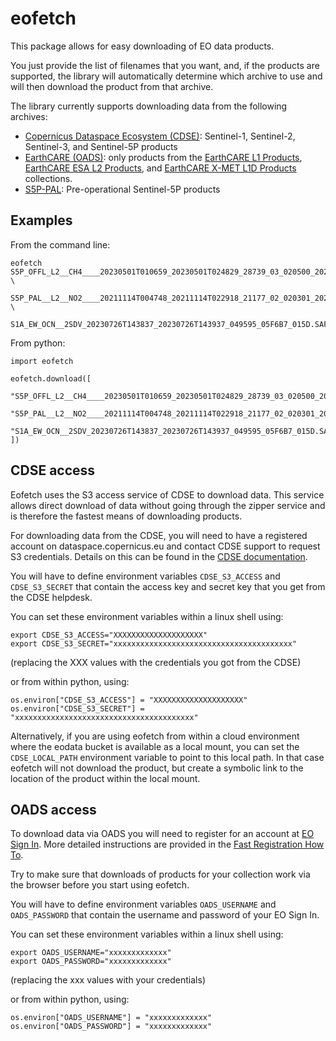 # eofetch

This package allows for easy downloading of EO data products.

You just provide the list of filenames that you want, and, if the products
are supported, the library will automatically determine which archive to use
and will then download the product from that archive.

The library currently supports downloading data from the following archives:

- [Copernicus Dataspace Ecosystem (CDSE)](https://dataspace.copernicus.eu):
  Sentinel-1, Sentinel-2, Sentinel-3, and Sentinel-5P products
- [EarthCARE (OADS)](https://earth.esa.int/eogateway/missions/earthcare/data):
  only products from the [EarthCARE L1 Products](https://ec-pdgs-dissemination1.eo.esa.int/oads/access/collection/EarthCAREL1Validated),
  [EarthCARE ESA L2 Products](https://ec-pdgs-dissemination2.eo.esa.int/oads/access/collection/EarthCAREL2Validated),
  and [EarthCARE X-MET L1D Products](https://ec-pdgs-dissemination1.eo.esa.int/oads/access/collection/EarthCAREXMETL1DProducts10)
  collections.
- [S5P-PAL](https://data-portal.s5p-pal.com): Pre-operational Sentinel-5P
  products


## Examples

From the command line:

```
eofetch S5P_OFFL_L2__CH4____20230501T010659_20230501T024829_28739_03_020500_20230502T170746.nc \
   S5P_PAL__L2__NO2____20211114T004748_20211114T022918_21177_02_020301_20211215T133738.nc \
   S1A_EW_OCN__2SDV_20230726T143837_20230726T143937_049595_05F6B7_015D.SAFE
```


From python:

```
import eofetch

eofetch.download([
    "S5P_OFFL_L2__CH4____20230501T010659_20230501T024829_28739_03_020500_20230502T170746.nc",
    "S5P_PAL__L2__NO2____20211114T004748_20211114T022918_21177_02_020301_20211215T133738.nc",
    "S1A_EW_OCN__2SDV_20230726T143837_20230726T143937_049595_05F6B7_015D.SAFE",
])
```


## CDSE access

Eofetch uses the S3 access service of CDSE to download data. This service
allows direct download of data without going through the zipper service and is
therefore the fastest means of downloading products.

For downloading data from the CDSE, you will need to have a registered account
on dataspace.copernicus.eu and contact CDSE support to request S3 credentials.
Details on this can be found in the
[CDSE documentation](https://documentation.dataspace.copernicus.eu/APIs/S3.html).

You will have to define environment variables `CDSE_S3_ACCESS` and
`CDSE_S3_SECRET` that contain the access key and secret key that you get from
the CDSE helpdesk.

You can set these environment variables within a linux shell using:

```
export CDSE_S3_ACCESS="XXXXXXXXXXXXXXXXXXXX"
export CDSE_S3_SECRET="xxxxxxxxxxxxxxxxxxxxxxxxxxxxxxxxxxxxxxxx"
```
(replacing the XXX values with the credentials you got from the CDSE)

or from within python, using:

```
os.environ["CDSE_S3_ACCESS"] = "XXXXXXXXXXXXXXXXXXXX"
os.environ["CDSE_S3_SECRET"] = "xxxxxxxxxxxxxxxxxxxxxxxxxxxxxxxxxxxxxxxx"
```

Alternatively, if you are using eofetch from within a cloud environment where
the eodata bucket is available as a local mount, you can set the
`CDSE_LOCAL_PATH` environment variable to point to this local path.
In that case eofetch will not download the product, but create a symbolic link
to the location of the product within the local mount.


## OADS access

To download data via OADS you will need to register for an account at
[EO Sign In](https://eoiam-idp.eo.esa.int/). More detailed instructions are
provided in the [Fast Registration How To](https://earth.esa.int/eogateway/faq/how-to-access-earth-observation-data-distributed-by-esa-fast-registration).

Try to make sure that downloads of products for your collection
work via the browser before you start using eofetch.

You will have to define environment variables `OADS_USERNAME` and
`OADS_PASSWORD` that contain the username and password of your EO Sign In.

You can set these environment variables within a linux shell using:

```
export OADS_USERNAME="xxxxxxxxxxxxx"
export OADS_PASSWORD="xxxxxxxxxxxxx"
```
(replacing the xxx values with your credentials)

or from within python, using:

```
os.environ["OADS_USERNAME"] = "xxxxxxxxxxxxx"
os.environ["OADS_PASSWORD"] = "xxxxxxxxxxxxx"
```

